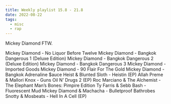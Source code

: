 ```yaml
---
title: Weekly playlist 15.8 - 21.8
date: 2022-08-22
tags:
  - misc
  - rap
---
```


Mickey Diamond FTW.

Mickey Diamond - No Liquor Before Twelve
Mickey Diamond - Bangkok Dangerous 1 (Deluxe Edition)
Mickey Diamond - Bangkok Dangerous 2 (Deluxe Edition)
Mickey Diamond - Bangkok Dangerous 3
Mickey Diamond - Imported Goods
Mickey Diamond - 90 Flair For The Gold
Mickey Diamond - Bangkok Adrenaline
$auce Heist & Blunted Sloth - Heistin (EP)
Allah Preme & Mallori Knox - Guns Oil N’ Drugs 2 (EP)
Roc Marciano & The Alchemist - The Elephant Man’s Bones: Pimpire Edition
Ty Farris & Sebb Bash - Fluorescent Mud
Mickey Diamond & Machacha - Bulletproof Bathrobes
Snotty & Mosbeats - Hell In A Cell (EP)
